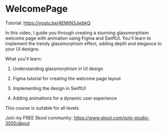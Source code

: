 # WelcomePage

Tutorial: https://youtu.be/4EMtN3JwbkQ

In this video, I guide you through creating a stunning glassmorphism welcome page with animation using Figma and SwiftUI. You'll learn to implement the trendy glassmorphism effect, adding depth and elegance to your UI designs.


What you'll learn:

1. Understanding glassmorphism in UI design

2. Figma tutorial for creating the welcome page layout

3. Implementing the design in SwiftUI

4. Adding animations for a dynamic user experience


This course is suitable for all levels.

Join my FREE Skool community: https://www.skool.com/solo-studio-3055/about
